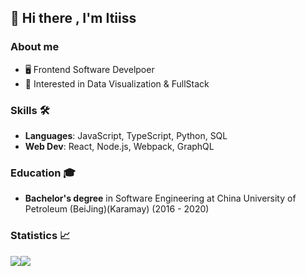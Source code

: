 ## 👋 Hi there , I'm Itiiss
### About me

- 🖥 Frontend Software Develpoer
- 🤔 Interested in Data Visualization & FullStack

### Skills 🛠️
- **Languages**: JavaScript, TypeScript, Python, SQL
- **Web Dev**: React, Node.js, Webpack, GraphQL

### Education 🎓
- **Bachelor's degree** in Software Engineering at China University of Petroleum (BeiJing)(Karamay) (2016 - 2020)

### Statistics 📈
<div style="
    display: flex;
    align-items: center;"
>
<a >
  <img align="center" src="https://github-readme-stats.vercel.app/api?username=itiiss&count_private=true&show_icons=true" />
</a>
<a href="https://leetcode-cn.com/u/zaregoto/" >
  <img align="center" src="https://stats.justsong.cn/api/leetcode?username=zaregoto&cn=true" />
</a>
</div>
